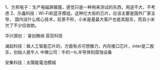 1、方邦电子：生产电磁屏蔽膜，感觉只是一种用来测试的东西，用途不大，不考虑
2、乐鑫科技：Wi-Fi和蓝牙模组，这种烂大街的芯片，应该主要是国外厂家主导， 国内没什么核心技术，前景不秒，小米是基最大客户也是其股东，而且小米欠了不少应收款。


华兴源创：
睿创微纳
容百科技


澜起科技：做人工智能芯片的，方面有点可想像力，内存接口芯片，inter是二股东，创始人是牛人
中微公司：牛的一b,半导体刻腐蚀设备

安集科技：太陽能電池模組 